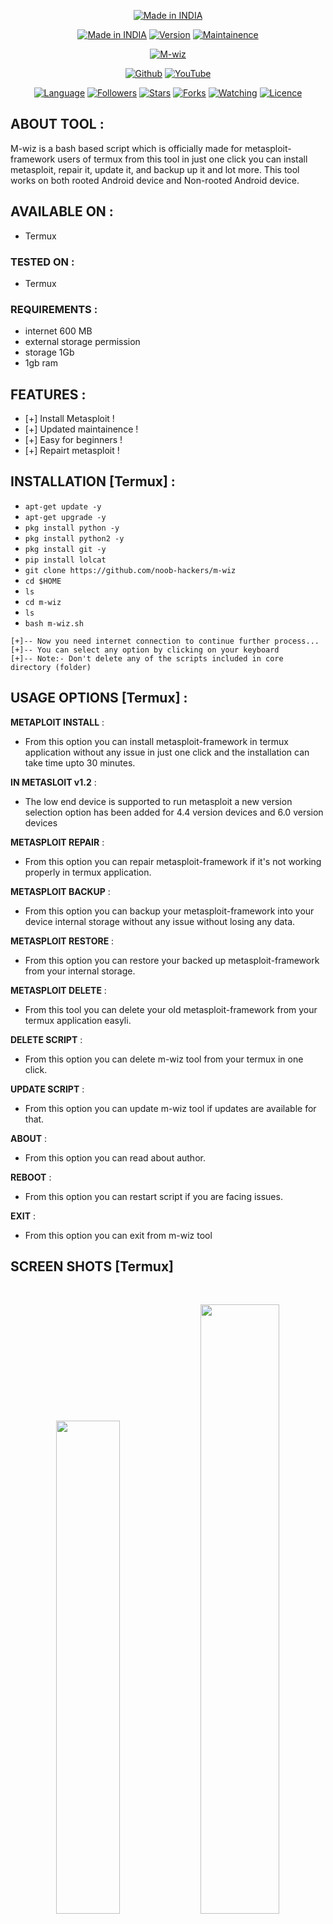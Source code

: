 <p align="center">
<a href="https://bit.ly/3jLqF1P"><img title="Made in INDIA" src="https://img.shields.io/badge/MADE%20IN-INDIA-SCRIPT?colorA=%23ff8100&colorB=%23017e40&colorC=%23ff0000&style=for-the-badge"></a>
</p>
<p align="center">
<a href="https://bit.ly/3jLqF1P"><img title="Made in INDIA" src="https://img.shields.io/badge/Tool-Mwiz-green.svg"></a>
<a href="https://bit.ly/3jLqF1P"><img title="Version" src="https://img.shields.io/badge/Version-1.2-green.svg?style=flat-square"></a>
<a href="https://bit.ly/3jLqF1P"><img title="Maintainence" src="https://img.shields.io/badge/Maintained%3F-yes-green.svg"></a>
</p>
<p align="center">
<a href="https://bit.ly/3jLqF1P"><img title="M-wiz" src="https://user-images.githubusercontent.com/49580304/96562383-911cf600-1275-11eb-9292-0a6f697d1fd6.jpg"></a>
</p>
<p align="center">
<a href="https://github.com/noob-hackers"><img title="Github" src="https://img.shields.io/badge/noob-hackers-brightgreen?style=for-the-badge&logo=github"></a>
<a href="https://rebrand.ly/noobhackers"><img title="YouTube" src="https://img.shields.io/badge/YouTube-Noob Hackers-red?style=for-the-badge&logo=Youtube"></a>
</p>
<p align="center">
<a href="https://github.com/noob-hackers"><img title="Language" src="https://img.shields.io/badge/Made%20with-Bash-1f425f.svg?v=103"></a>
<a href="https://github.com/noob-hackers"><img title="Followers" src="https://img.shields.io/github/followers/noob-hackers?color=blue&style=flat-square"></a>
<a href="https://github.com/noob-hackers"><img title="Stars" src="https://img.shields.io/github/stars/noob-hackers/m-wiz?color=red&style=flat-square"></a>
<a href="https://github.com/noob-hackers"><img title="Forks" src="https://img.shields.io/github/forks/noob-hackers/m-wiz?color=red&style=flat-square"></a>
<a href="https://github.com/noob-hackers"><img title="Watching" src="https://img.shields.io/github/watchers/noob-hackers/m-wiz?label=Watchers&color=blue&style=flat-square"></a>
<a href="https://github.com/noob-hackers"><img title="Licence" src="https://img.shields.io/badge/License-MIT-blue.svg"></a>
</p>

## ABOUT TOOL :

M-wiz is a bash based script which is officially made for metasploit-framework users of termux from this tool in just one click you can install metasploit, repair it, update it, and backup up it and lot more. This tool works on both rooted Android device and Non-rooted Android device.

## AVAILABLE ON :

* Termux

### TESTED ON :

* Termux

### REQUIREMENTS :
* internet 600 MB
* external storage permission
* storage 1Gb
* 1gb ram

## FEATURES :
* [+] Install Metasploit !
* [+] Updated maintainence !
* [+] Easy for beginners !
* [+] Repairt metasploit !

## INSTALLATION [Termux] :

* `apt-get update -y`
* `apt-get upgrade -y`
* `pkg install python -y`
* `pkg install python2 -y`
* `pkg install git -y`
* `pip install lolcat`
* `git clone https://github.com/noob-hackers/m-wiz`
* `cd $HOME`
* `ls`
* `cd m-wiz`
* `ls`
* `bash m-wiz.sh`
```
[+]-- Now you need internet connection to continue further process...
[+]-- You can select any option by clicking on your keyboard
[+]-- Note:- Don't delete any of the scripts included in core directory (folder)
```
## USAGE OPTIONS [Termux] :

__METAPLOIT INSTALL__ :
- From this option you can install metasploit-framework in termux application without any issue in just one click and the installation can take time upto 30 minutes.

__IN METASLOIT v1.2__ :
- The low end device is supported to run metasploit a new version selection option has been added for 4.4 version devices and 6.0 version devices

__METASPLOIT REPAIR__ :
- From this option you can repair metasploit-framework if it's not working properly in termux application.

__METASPLOIT BACKUP__ :
- From this option you can backup your metasploit-framework into your device internal storage without any issue without losing any data.

__METASPLOIT RESTORE__ :
- From this option you can restore your backed up metasploit-framework from your internal storage.

__METASPLOIT DELETE__ :
- From this tool you can delete your old metasploit-framework from your termux application easyli.

__DELETE SCRIPT__ :
- From this option you can delete m-wiz tool from your termux in one click.

__UPDATE SCRIPT__ :
- From this option you can update m-wiz tool if updates are available for that.

__ABOUT__ :
- From this option you can read about author.

__REBOOT__ :
- From this option you can restart script if you are facing issues.

__EXIT__ :
- From this option you can exit from m-wiz tool

## SCREEN SHOTS [Termux]

<br>
<p align="center">
<img width="45%" src="https://user-images.githubusercontent.com/49580304/96562359-8a8e7e80-1275-11eb-8a49-818f8a6b793f.jpg"/>
<img width="50%" src="https://user-images.githubusercontent.com/49580304/96562367-8c584200-1275-11eb-80e5-11d9013e39a4.jpg"/>
</p>

## WATCH VIDEO [Termux]

[![des](https://user-images.githubusercontent.com/49580304/96466915-3c2ea080-11df-11eb-8328-100ca165c12c.jpg)](https://bit.ly/3jLqF1P)

## CONNECT WITH US :

[![Messenger](https://img.shields.io/badge/Chat-Messenger-blue?style=for-the-badge&logo=messenger)](https://m.me/nakeeb.nitro.35)
<a href="https://rebrand.ly/githubprof"><img title="Github" src="https://img.shields.io/badge/noob-hackers-brightgreen?style=for-the-badge&logo=github"></a>
[![Instagram](https://img.shields.io/badge/INSTAGRAM-FOLLOW-red?style=for-the-badge&logo=instagram)](https://rebrand.ly/insgrm)
[![Instagram](https://img.shields.io/badge/WEBSITE-VISIT-yellow?style=for-the-badge&logo=blogger)](https://rebrand.ly/noobwebs)
[![Instagram](https://img.shields.io/badge/LINKEDIN-CONNECT-red?style=for-the-badge&logo=linkedin)](https://rebrand.ly/linkedinprof)
[![Instagram](https://img.shields.io/badge/FACEBOOK-LIKE-red?style=for-the-badge&logo=facebook)](https://rebrand.ly/fsbpage)
[![Instagram](https://img.shields.io/badge/TELEGRAM-CHANNEL-red?style=for-the-badge&logo=telegram)](https://rebrand.ly/telegramchnl)
[![Instagram](https://img.shields.io/badge/WHATSAPP-JOINGROUP-red?style=for-the-badge&logo=whatsapp)](https://rebrand.ly/hckrgroups)
<a href="https://rebrand.ly/noobhackers"><img title="YouTube" src="https://img.shields.io/badge/YouTube-Noob Hackers-red?style=for-the-badge&logo=Youtube"></a>

## BUY ME A COFFEE :

<p align="center">
<a href="https://rebrand.ly/BuyCoffee"><img title="Noob Hackers" src="https://camo.githubusercontent.com/ae8af018f80649f3d379eb23dbf59acceaffa24e/68747470733a2f2f6c69626572617061792e636f6d2f6173736574732f776964676574732f646f6e6174652e737667"></a>
</p>

## WARNING : 
***This tool is only for educational purpose. If you use this tool for other purposes except education we will not be responsible in such cases.***
